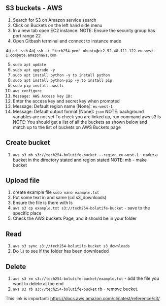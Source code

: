 ## S3 buckets - AWS

1. Search for S3 on Amazon service search
2. Click on Buckets on the left hand side menu
3. In a new tab open EC2 instance. NOTE: Ensure the security group has port range 22
4. Open Gitbash terminal and connect to instance made

4i) `cd -ssh`
4ii) `ssh -i "tech254.pem" ubuntu@ec2-52-48-111-122.eu-west-1.compute.amazonaws.com`

5.  `sudo apt update`
6.  `sudo apt upgrade -y`
7.  `sudo apt install python -y to install python`
8.  `sudo apt install python-pip -y to install pip`
9.  `sudo pip install awscli`
10.  `aws configure `
11.  `Message: AWS Access key ID:`
12.  Enter the access key and secret key when prompted 
13.  Message: Default region name [None]: `eu-west-1`
14.  Message: Default output format [None]: `json` NOTE: background variables are not set
To check you are linked up, run command aws s3 ls NOTE: You should get a list of all the buckets as shown below and match up to the list of buckets on AWS Buckets page 

## Create bucket
1. `aws s3 mb s3://tech254-bolutife-bucket --region eu-west-1` - make a bucket in the directory stated and region stated NOTE: mb - make bucket

## Upload file
1. create example file `sudo nano example.txt`
2. Put some text in and same (cd s3_downloads)
3. Ensure the file is there with ls
4. `aws s3 cp example.txt s3://tech254-bolutife-bucket` - save to the specific place
5. Check the AWS buckets Page, and it should be in your folder

## Read
1. `aws s3 sync s3://tech254-bolutife-bucket s3_downloads`
2. Do `ls` to see if the folder has been downloaded

## Delete
1. `aws s3 rm s3://tech254-bolutife-bucket/example.txt` - add the file you want to delete at the end
2.  `aws s3 rb s3://tech254-bolutife-bucket` rb - remove bucket.


This link is important: https://docs.aws.amazon.com/cli/latest/reference/s3/
